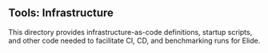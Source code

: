 ## Tools: Infrastructure

This directory provides infrastructure-as-code definitions, startup scripts, and other code needed to facilitate CI, CD,
and benchmarking runs for Elide.

